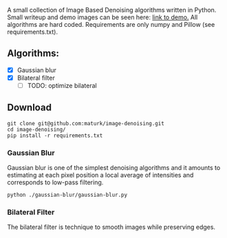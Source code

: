 A small collection of Image Based Denoising algorithms written in Python. Small writeup and demo images can be seen here: [link to demo.](https://maturk.github.io/page/2023/02/03/image_denoising.html) All algorithms are hard coded. Requirements are only numpy and Pillow (see requirements.txt).

## Algorithms:
- [x] Gaussian blur
- [x] Bilateral filter
    - [ ] TODO: optimize bilateral 

## Download
```
git clone git@github.com:maturk/image-denoising.git
cd image-denoising/
pip install -r requirements.txt    
```

### Gaussian Blur
Gaussian blur is one of the simplest denoising algorithms and it amounts to estimating
at each pixel position a local average of intensities and corresponds to low-pass filtering.

```
python ./gaussian-blur/gaussian-blur.py
```
### Bilateral Filter
The bilateral filter is technique to smooth images while preserving edges.
